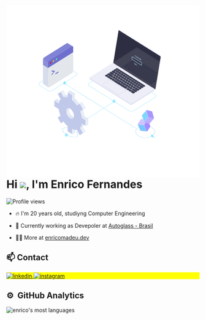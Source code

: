 <img align="right" height="450em" src="./.github/image.png"/>
<h1 align="left">Hi <img src="https://raw.githubusercontent.com/kaueMarques/kaueMarques/master/hi.gif" height="30px">, I'm Enrico Fernandes</h1>
<p align="left"> <img src="https://komarev.com/ghpvc/?username=enricomadeu&color=yellow" alt="Profile views" /> </p>

- 🔥 I'm 20 years old, studiyng Computer Engineering 

- 🔭 Currently working as Devepoler at [Autoglass - Brasil](https://www.autoglass.com.br/)

- 👨‍💻 More at [enricomadeu.dev](https://enricomadeu.dev)

## 📫 Contact

<p align="left" style="background:yellow">
<a href="https://linkedin.com/in/enricomadeufernandes" target="_blank">
  <img align="center" src="https://img.shields.io/badge/-enricomadeufernandes-05122A?style=flat&logo=linkedin" alt="linkedin"/>
</a>
<a href="https://instagram.com/enricomadeu" target="_blank">
 <img align="center" src="https://img.shields.io/badge/-enricomadeu-05122A?style=flat&logo=instagram" alt="instagram"/>
</a>
</p>

## ⚙️ &nbsp;GitHub Analytics
<p align="left">
<img width="400em" src="https://github-readme-stats.vercel.app/api/top-langs/?username=enricomadeu&layout=compact&theme=buefy" alt="enrico's most languages"/>
</p>

